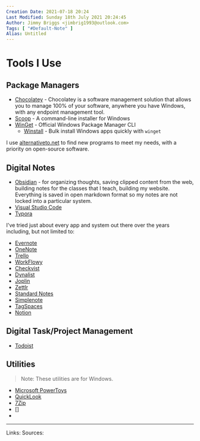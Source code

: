 ```yaml
---
Creation Date: 2021-07-18 20:24
Last Modified: Sunday 18th July 2021 20:24:45
Author: Jimmy Briggs <jimbrig1993@outlook.com>
Tags: [ "#Default-Note" ]
Alias: Untitled
---
```


# Tools I Use

## Package Managers

- [Chocolatey](https://chocolatey.org/) - Chocolatey is a software management solution that allows you to manage 100% of your software, anywhere you have Windows, with any endpoint management tool.
- [Scoop](https://scoop.sh/) - A command-line installer for Windows
- [WinGet](https://github.com/microsoft/winget-cli) - Official Windows Package Manager CLI
	- [Winstall](https://winstall.app/) - Bulk install Windows apps quickly with `winget`

I use [alternativeto.net](https://alternativeto.net/) to find new programs to meet my needs, with a priority on open-source software.

## Digital Notes

- [Obsidian](https://obsidian.md) - for organizing thoughts, saving clipped content from the web, building notes for the classes that I teach, building my website. Everything is saved in open markdown format so my notes are not locked into a particular system. 
- [Visual Studio Code](https://code.visualstudio.com/)
- [Typora](https://typora.io/)

I've tried just about every app and system out there over the years including, but not limited to:
-  [Evernote](https://evernote.com/)
-  [OneNote](https://www.onenote.com/)
-  [Trello](https://trello.com/)
-  [WorkFlowy](https://workflowy.com/)
-  [Checkvist](https://checkvist.com/)
-  [Dynalist](https://dynalist.io/)
-  [Joplin](https://joplinapp.org/)
-  [Zettlr](https://www.zettlr.com/)
-  [Standard Notes](https://standardnotes.org/)
-  [Simplenote](https://simplenote.com/)
-  [TagSpaces](https://www.tagspaces.org/)
-  [Notion](https://www.notion.so/)

## Digital Task/Project Management

- [Todoist](https://todoist.com/)


## Utilities

> Note: These utilities are for Windows.

- [Microsoft PowerToys]()
- [QuickLook]()
- [7Zip]()
- []
- 


***
Links:
Sources: